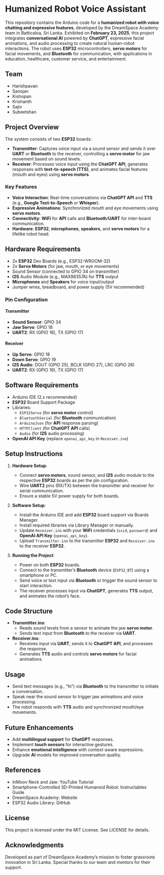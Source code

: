 # Humanized Robot Voice Assistant

This repository contains the Arduino code for a **humanized robot with voice chatting and expressive features**, developed by the DreamSpace Academy team in Batticaloa, Sri Lanka. Exhibited on **February 23, 2025**, this project integrates **conversational AI** powered by **ChatGPT**, expressive facial animations, and audio processing to create natural human-robot interactions. The robot uses **ESP32** microcontrollers, **servo motors** for facial movements, and **Bluetooth** for communication, with applications in education, healthcare, customer service, and entertainment.

## Team

- Harishpavan
- Sanojan
- Kishopan
- Krishanth
- Sajiv
- Subeetshan

## Project Overview

The system consists of two **ESP32** boards:

- **Transmitter**: Captures voice input via a sound sensor and sends it over **UART** or **Bluetooth** to the receiver, controlling a **servo motor** for jaw movement based on sound levels.
- **Receiver**: Processes voice input using the **ChatGPT API**, generates responses with **text-to-speech (TTS)**, and animates facial features (mouth and eyes) using **servo motors**.

### Key Features

- **Voice Interaction**: Real-time conversations via **ChatGPT API** and **TTS** (e.g., **Google Text-to-Speech** or **Whisper**).
- **Expressive Animations**: Synchronized mouth and eye movements using **servo motors**.
- **Connectivity**: **WiFi** for **API** calls and **Bluetooth**/**UART** for inter-board communication.
- **Hardware**: **ESP32**, **microphones**, **speakers**, and **servo motors** for a lifelike robot head.

## Hardware Requirements

- 2x **ESP32** Dev Boards (e.g., ESP32-WROOM-32)
- 2x **Servo Motors** (for jaw, mouth, or eye movements)
- Sound Sensor (connected to GPIO 34 on transmitter)
- **I2S** Audio Module (e.g., MAX98357A) for **TTS** output
- **Microphones** and **Speakers** for voice input/output
- Jumper wires, breadboard, and power supply (5V recommended)

### Pin Configuration

#### Transmitter

- **Sound Sensor**: GPIO 34
- **Jaw Servo**: GPIO 18
- **UART2**: RX (GPIO 16), TX (GPIO 17)

#### Receiver

- **Up Servo**: GPIO 18
- **Down Servo**: GPIO 19
- **I2S Audio**: DOUT (GPIO 25), BCLK (GPIO 27), LRC (GPIO 26)
- **UART2**: RX (GPIO 16), TX (GPIO 17)

## Software Requirements

- Arduino IDE (2.x recommended)
- **ESP32** Board Support Package
- Libraries:
  - `ESP32Servo` (for **servo motor** control)
  - `BluetoothSerial` (for **Bluetooth** communication)
  - `ArduinoJson` (for **API** response parsing)
  - `HTTPClient` (for **ChatGPT API** calls)
  - `Audio` (for **I2S** audio processing)
- **OpenAI API Key** (replace `openai_api_key` in `Receiver.ino`)

## Setup Instructions

1. **Hardware Setup**:

   - Connect **servo motors**, sound sensor, and **I2S** audio module to the respective **ESP32** boards as per the pin configuration.
   - Wire **UART2** pins (RX/TX) between the transmitter and receiver for serial communication.
   - Ensure a stable 5V power supply for both boards.

2. **Software Setup**:

   - Install the Arduino IDE and add **ESP32** board support via Boards Manager.
   - Install required libraries via Library Manager or manually.
   - Update `Receiver.ino` with your **WiFi** credentials (`ssid`, `password`) and **OpenAI API Key** (`openai_api_key`).
   - Upload `Transmitter.ino` to the transmitter **ESP32** and `Receiver.ino` to the receiver **ESP32**.

3. **Running the Project**:

   - Power on both **ESP32** boards.
   - Connect to the transmitter’s **Bluetooth** device (`ESP32_BT`) using a smartphone or PC.
   - Send voice or text input via **Bluetooth** or trigger the sound sensor to start interaction.
   - The receiver processes input via **ChatGPT**, generates **TTS** output, and animates the robot’s face.

## Code Structure

- **Transmitter.ino**:
  - Reads sound levels from a sensor to animate the jaw **servo motor**.
  - Sends text input from **Bluetooth** to the receiver via **UART**.
- **Receiver.ino**:
  - Receives input via **UART**, sends it to **ChatGPT API**, and processes the response.
  - Generates **TTS** audio and controls **servo motors** for facial animations.

## Usage

- Send text messages (e.g., “hi”) via **Bluetooth** to the transmitter to initiate a conversation.
- Speak near the sound sensor to trigger jaw animations and voice processing.
- The robot responds with **TTS** audio and synchronized mouth/eye movements.

## Future Enhancements

- Add **multilingual support** for **ChatGPT** responses.
- Implement **touch sensors** for interactive gestures.
- Enhance **emotional intelligence** with context-aware expressions.
- Upgrade **AI** models for improved conversation quality.

## References

- InMoov Neck and Jaw: YouTube Tutorial
- Smartphone-Controlled 3D-Printed Humanoid Robot: Instructables Guide
- DreamSpace Academy: Website
- ESP32 Audio Library: GitHub

## License

This project is licensed under the MIT License. See LICENSE for details.

## Acknowledgments

Developed as part of DreamSpace Academy’s mission to foster grassroots innovation in Sri Lanka. Special thanks to our team and mentors for their support.